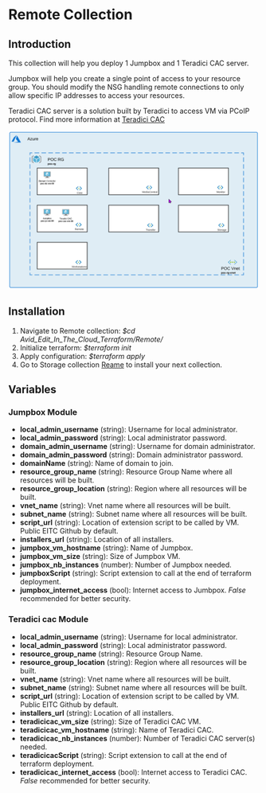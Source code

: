 # Remote Collection

## Introduction

This collection will help you deploy 1 Jumpbox and 1 Teradici CAC server. 

Jumpbox will help you create a single point of access to your resource group. You should modify the NSG handling remote connections to only allow specific IP addresses to access your resources.

Teradici CAC server is a solution built by Teradici to access VM via PCoIP protocol. Find more information at [Teradici CAC](https://docs.teradici.com/find/product/cloud-access-software/current?subscriptionName=cloud-access)

![current + Next Version](./remote.png)

## Installation 

1. Navigate to Remote collection: *$cd Avid_Edit_In_The_Cloud_Terraform/Remote/*
1. Initialize terraform: *$terraform init*
1. Apply configuration: *$terraform apply*
1. Go to Storage collection [Reame](https://github.com/avid-technology/VideoEditorialInTheCloud/tree/master/Avid_Edit_In_The_Cloud_Terraform/Storage) to install your next collection. 

## Variables

### Jumpbox Module

- **local_admin_username** (string): Username for local administrator.              
- **local_admin_password** (string): Local administrator password.
- **domain_admin_username** (string): Username for domain administrator.              
- **domain_admin_password** (string): Domain administrator password.
- **domainName** (string): Name of domain to join.
- **resource_group_name** (string): Resource Group Name where all resources will be built.
- **resource_group_location** (string): Region where all resources will be built. 
- **vnet_name** (string): Vnet name where all resources will be built. 
- **subnet_name** (string): Subnet name where all resources will be built. 
- **script_url** (string): Location of extension script to be called by VM. Public EITC Github by default.                   
- **installers_url** (string): Location of all installers.
- **jumpbox_vm_hostname** (string): Name of Jumpbox.
- **jumpbox_vm_size** (string): Size of Jumpbox VM.        
- **jumpbox_nb_instances** (number): Number of Jumpbox needed. 
- **jumpboxScript** (string): Script extension to call at the end of terraform deployment. 
- **jumpbox_internet_access** (bool): Internet access to Jumbpox. *False* recommended for better security.


### Teradici cac Module

- **local_admin_username** (string): Username for local administrator.              
- **local_admin_password** (string): Local administrator password.             
- **resource_group_name** (string): Resource Group Name.            
- **resource_group_location** (string): Region where all resources will be built.          
- **vnet_name** (string): Vnet name where all resources will be built.                       
- **subnet_name** (string): Subnet name where all resources will be built.                     
- **script_url** (string): Location of extension script to be called by VM. Public EITC Github by default.                   
- **installers_url** (string): Location of all installers.              
- **teradicicac_vm_size** (string): Size of Teradici CAC VM.        
- **teradicicac_vm_hostname** (string): Name of  Teradici CAC.    
- **teradicicac_nb_instances** (number): Number of  Teradici CAC server(s) needed. 
- **teradicicacScript** (string): Script extension to call at the end of terraform deployment.
- **teradicicac_internet_access** (bool): Internet access to  Teradici CAC. *False* recommended for better security. 
